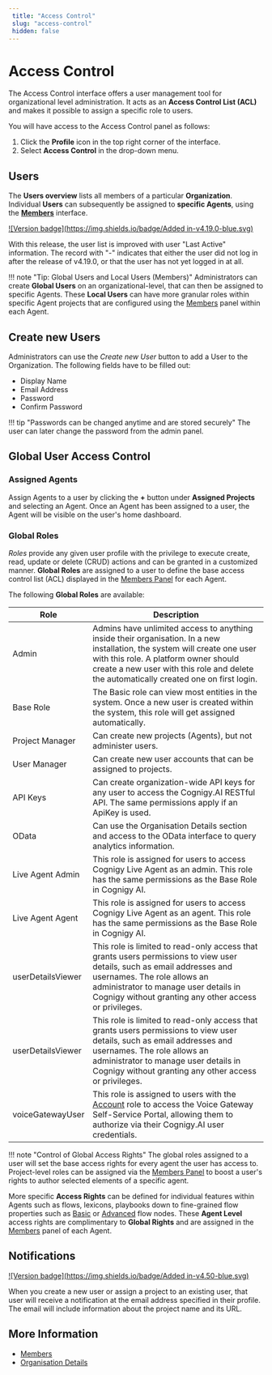 ```yaml
---
 title: "Access Control" 
 slug: "access-control" 
 hidden: false 
---
```

# Access Control

The Access Control interface offers a user management tool for organizational level administration. It acts as an **Access Control List (ACL)** and makes it possible to assign a specific role to users.

You will have access to the Access Control panel as follows:

1. Click the **Profile** icon in the top right corner of the interface.
2. Select **Access Control** in the drop-down menu.

## Users

<div class="divider"></div>

The **Users overview** lists all members of a particular **Organization**. Individual **Users** can subsequently be assigned to **specific Agents**, using the [**Members**]({{config.site_url}}ai/resources/manage/members/) interface.

[![Version badge](https://img.shields.io/badge/Added in-v4.19.0-blue.svg)]({{config.site_url}})

With this release, the user list is improved with user "Last Active" information. The record with "-" indicates that either the user did not log in after the release of v4.19.0, or that the user has not yet logged in at all.

!!! note "Tip: Global Users and Local Users (Members)"
    Administrators can create **Global Users** on an organizational-level, that can then be assigned to specific Agents. These **Local Users** can have more granular roles within specific Agent projects that are configured using the [Members]({{config.site_url}}ai/resources/manage/members/) panel within each Agent.

## Create new Users
Administrators can use the *Create new User* button to add a User to the Organization. The following fields have to be filled out: 

  * Display Name
  * Email Address
  * Password
  * Confirm Password

!!! tip "Passwords can be changed anytime and are stored securely"
    The user can later change the password from the admin panel.

## Global User Access Control
<div class="divider"></div>

### Assigned Agents

Assign Agents to a user by clicking the **+** button under **Assigned Projects** and selecting an Agent. Once an Agent has been assigned to a user, the Agent will be visible on the user's home dashboard.

### Global Roles

*Roles* provide any given user profile with the privilege to execute create, read, update or delete (CRUD) actions and can be granted in a customized manner. **Global Roles** are assigned to a user to define the base access control list (ACL) displayed in the [Members Panel]({{config.site_url}}ai/resources/manage/members/) for each Agent.

The following **Global Roles** are available:

| Role              | 	Description                                                                                                                                                                                                                                                  |
|-------------------|---------------------------------------------------------------------------------------------------------------------------------------------------------------------------------------------------------------------------------------------------------------|
| Admin             | 	Admins have unlimited access to anything inside their organisation. In a new installation, the system will create one user with this role. A platform owner should create a new user with this role and delete the automatically created one on first login. |
| Base Role         | 	The Basic role can view most entities in the system. Once a new user is created within the system, this role will get assigned automatically.                                                                                                                |
| Project Manager   | 	Can create new projects (Agents), but not administer users.                                                                                                                                                                                                  |
| User Manager      | 	Can create new user accounts that can be assigned to projects.                                                                                                                                                                                               |
| API Keys          | 	Can create organization-wide API keys for any user to access the Cognigy.AI RESTful API. The same permissions apply if an ApiKey is used.                                                                                                                    |
| OData             | 	Can use the Organisation Details section and access to the OData interface to query analytics information.                                                                                                                                                   |
| Live Agent Admin  | This role is assigned for users to access Cognigy Live Agent as an admin. This role has the same permissions as the Base Role in Cognigy AI.                                                                                                                  |
| Live Agent Agent  | This role is assigned for users to access Cognigy Live Agent as an agent. This role has the same permissions as the Base Role in Cognigy AI.                                                                                                                  |
| userDetailsViewer | This role is limited to read-only access that grants users permissions to view user details, such as email addresses and usernames. The role allows an administrator to manage user details in Cognigy without granting any other access or privileges.       |
| userDetailsViewer | This role is limited to read-only access that grants users permissions to view user details, such as email addresses and usernames. The role allows an administrator to manage user details in Cognigy without granting any other access or privileges.       |
| voiceGatewayUser  | This role is assigned to users with the [Account](../../../voicegateway/webapp/users.md#account) role to access the Voice Gateway Self-Service Portal, allowing them to authorize via their Cognigy.AI user credentials.                                      |

!!! note "Control of Global Access Rights"
    The global roles assigned to a user will set the base access rights for every agent the user has access to. Project-level roles can be assigned via the [Members Panel]({{config.site_url}}ai/resources/manage/members/) to boost a user's rights to author selected elements of a specific agent.

More specific **Access Rights** can be defined for individual features within Agents such as flows, lexicons, playbooks down to fine-grained flow properties such as [Basic]({{config.site_url}}ai/flow-nodes/message/message/) or [Advanced]({{config.site_url}}ai/flow-nodes/nlu/copy-slots-to-context/) flow nodes. These **Agent Level** access rights are complimentary to **Global Rights** and are assigned in the [Members]({{config.site_url}}ai/resources/manage/members/) panel of each Agent.

## Notifications

[![Version badge](https://img.shields.io/badge/Added in-v4.50-blue.svg)](../../../release-notes/4.50.md)

When you create a new user or assign a project to an existing user, that user will receive a notification at the email address specified in their profile. The email will include information about the project name and its URL.


## More Information

- [Members]({{config.site_url}}ai/resources/manage/members/)
- [Organisation Details]({{config.site_url}}ai/tools/user-menu/organisation-details/)
